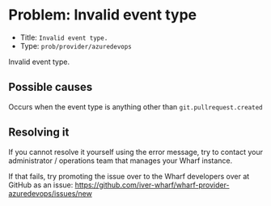 # Problem: Invalid event type

<!-- panels:start -->

<!-- div:right-panel -->

- Title: `Invalid event type.`
- Type: `prob/provider/azuredevops`

<!-- div:left-panel -->

Invalid event type.

<!-- panels:end -->

## Possible causes

<!-- panels:start -->

Occurs when the event type is anything other than
`git.pullrequest.created`

<!-- panels:end -->

## Resolving it

If you cannot resolve it yourself using the error message, try to contact your
administrator / operations team that manages your Wharf instance.

If that fails, try promoting the issue over to the Wharf developers over at
GitHub as an issue: <https://github.com/iver-wharf/wharf-provider-azuredevops/issues/new>
